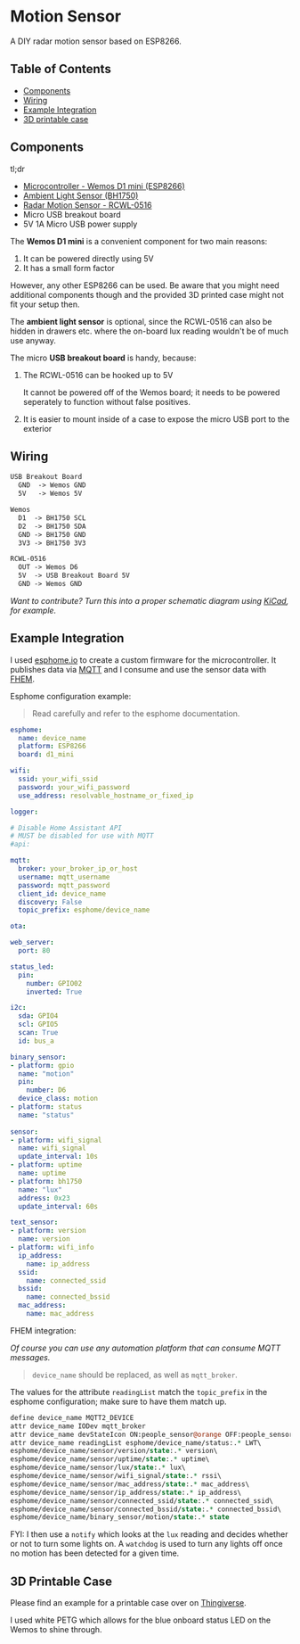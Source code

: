 # Motion Sensor

A DIY radar motion sensor based on ESP8266.

## Table of Contents

- [Components](#components)
- [Wiring](#wiring)
- [Example Integration](#example-integration)
- [3D printable case](#3d-printable-case)

## Components

tl;dr

- [Microcontroller - Wemos D1 mini (ESP8266)](https://www.wemos.cc/en/latest/d1/d1_mini.html)
- [Ambient Light Sensor (BH1750)](https://www.mouser.com/datasheet/2/348/bh1750fvi-e-186247.pdf)
- [Radar Motion Sensor - RCWL-0516](https://www.epitran.it/ebayDrive/datasheet/19.pdf)
- Micro USB breakout board
- 5V 1A Micro USB power supply

The **Wemos D1 mini** is a convenient component for two main reasons:

1. It can be powered directly using 5V
2. It has a small form factor

However, any other ESP8266 can be used. Be aware that you might need additional components though and the provided 3D printed case might not fit your setup then.

The **ambient light sensor** is optional, since the RCWL-0516 can also be hidden in drawers etc. where the on-board lux reading wouldn't be of much use anyway.

The micro **USB breakout board** is handy, because:

1. The RCWL-0516 can be hooked up to 5V

    It cannot be powered off of the Wemos board; it needs to be powered seperately to function without false positives.

2. It is easier to mount inside of a case to expose the micro USB port to the exterior 

## Wiring

```txt
USB Breakout Board
  GND  -> Wemos GND
  5V   -> Wemos 5V

Wemos
  D1  -> BH1750 SCL
  D2  -> BH1750 SDA
  GND -> BH1750 GND
  3V3 -> BH1750 3V3

RCWL-0516
  OUT -> Wemos D6
  5V  -> USB Breakout Board 5V
  GND -> Wemos GND
```

*Want to contribute? Turn this into a proper schematic diagram using [KiCad](https://kicad.org), for example.*

## Example Integration

I used [esphome.io](https://esphome.io) to create a custom firmware for the microcontroller. It publishes data via [MQTT](https://mqtt.org) and I consume and use the sensor data with [FHEM](https://fhem.de).

Esphome configuration example:

> Read carefully and refer to the esphome documentation.

```yaml
esphome:
  name: device_name
  platform: ESP8266
  board: d1_mini

wifi:
  ssid: your_wifi_ssid
  password: your_wifi_password
  use_address: resolvable_hostname_or_fixed_ip

logger:

# Disable Home Assistant API
# MUST be disabled for use with MQTT
#api:

mqtt:
  broker: your_broker_ip_or_host
  username: mqtt_username
  password: mqtt_password
  client_id: device_name
  discovery: False
  topic_prefix: esphome/device_name

ota:

web_server:
  port: 80

status_led:
  pin:
    number: GPIO02
    inverted: True

i2c:
  sda: GPIO4
  scl: GPIO5
  scan: True
  id: bus_a

binary_sensor:
- platform: gpio
  name: "motion"
  pin:
    number: D6
  device_class: motion
- platform: status
  name: "status"
  
sensor:
- platform: wifi_signal
  name: wifi_signal
  update_interval: 10s
- platform: uptime
  name: uptime
- platform: bh1750
  name: "lux"
  address: 0x23
  update_interval: 60s  

text_sensor:
- platform: version
  name: version
- platform: wifi_info
  ip_address:
    name: ip_address
  ssid:
    name: connected_ssid
  bssid:
    name: connected_bssid
  mac_address:
    name: mac_address
```

FHEM integration:

*Of course you can use any automation platform that can consume MQTT messages.*

> `device_name` should be replaced, as well as `mqtt_broker`.

The values for the attribute `readingList` match the `topic_prefix` in the esphome configuration; make sure to have them match up.

```perl
define device_name MQTT2_DEVICE
attr device_name IODev mqtt_broker
attr device_name devStateIcon ON:people_sensor@orange OFF:people_sensor
attr device_name readingList esphome/device_name/status:.* LWT\
esphome/device_name/sensor/version/state:.* version\
esphome/device_name/sensor/uptime/state:.* uptime\
esphome/device_name/sensor/lux/state:.* lux\
esphome/device_name/sensor/wifi_signal/state:.* rssi\
esphome/device_name/sensor/mac_address/state:.* mac_address\
esphome/device_name/sensor/ip_address/state:.* ip_address\
esphome/device_name/sensor/connected_ssid/state:.* connected_ssid\
esphome/device_name/sensor/connected_bssid/state:.* connected_bssid\
esphome/device_name/binary_sensor/motion/state:.* state
```

FYI: I then use a `notify` which looks at the `lux` reading and decides whether or not to turn some lights on. A `watchdog` is used to turn any lights off once no motion has been detected for a given time.

## 3D Printable Case

Please find an example for a printable case over on [Thingiverse](https://www.thingiverse.com/thing:4718903).

I used white PETG which allows for the blue onboard status LED on the Wemos to shine through.


